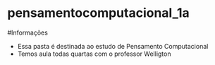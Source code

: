 # pensamentocomputacional_1a
#Informações
- Essa pasta é destinada ao estudo de Pensamento Computacional
- Temos aula todas quartas com o professor Welligton 
